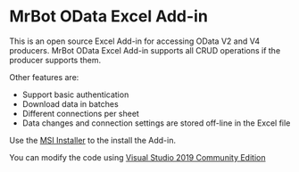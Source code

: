 # MrBot OData Excel Add-in
This is an open source Excel Add-in for accessing OData V2 and V4 producers. MrBot OData Excel Add-in supports all CRUD operations if the producer supports them.

Other features are:

- Support basic authentication
- Download data in batches
- Different connections per sheet
- Data changes and connection settings are stored off-line in the Excel file

Use the [MSI Installer](https://github.com/mrbotcr/MrBot-OData-Client/raw/Version2.0/MrBotAddIn-Setup/Release/MrBotAddIn-Setup.msi) to the install the Add-in.

You can modify the code using [Visual Studio 2019 Community Edition](https://visualstudio.microsoft.com/vs/community/)

